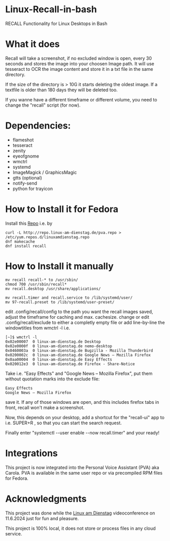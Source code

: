 # Linux-Recall-in-bash

RECALL Functionality for Linux Desktops in Bash 

# What it does

Recall will take a screenshot, if no excluded window is open, every 30 seconds and stores the image into your choosen Image path.
It will use tesseract to OCR the image content and store it in a txt file in the same directory.

If the size of the directory is > 10G it starts deleting the oldest image. 
If a textfile is older than 180 days they will be deleted too.

If you wanne have a different timeframe or different volume, you need to change the "recall" script (for now).

# Dependencies:

- flameshot
- tesseract
- zenity
- eyeofgnome
- wmctrl
- systemd
- ImageMagick / GraphicsMagic
- gtts (optional)
- notify-send
- python for trayicon

# How to Install it for Fedora

Install this [Repo](http://repo.linux-am-dienstag.de/pva.repo) i.e. by 

```
curl -L http://repo.linux-am-dienstag.de/pva.repo > /etc/yum.repos.d/linuxamdienstag.repo
dnf makecache
dnf install recall
```


# How to Install it manually

```
mv recall recall-* to /usr/sbin/
chmod 700 /usr/sbin/recall*
mv recall.desktop /usr/share/applications/
```

```
mv recall.timer and recall.service to /lib/systemd/user/
mv 97-recall.preset to /lib/systemd/user-preset/
```

edit .config/recall/config to the path you want the recall images saved, adjust the timeframe for caching and max. cachesize.
change or edit .config/recall/exclude to either a completly empty file or add line-by-line the windowtitles from wmctrl -l i.e.

```
[~]$ wmctrl -l
0x02e00007  0 linux-am-dienstag.de Desktop
0x02e0000f  0 linux-am-dienstag.de nemo-desktop
0x0460003a  0 linux-am-dienstag.de Bugzilla - Mozilla Thunderbird
0x0200002c  0 linux-am-dienstag.de Google News – Mozilla Firefox
0x0aa00004  0 linux-am-dienstag.de Easy Effects
0x020012e3  0 linux-am-dienstag.de Firefox - Share-Notice
```

Take i.e. "Easy Effects" and "Google News – Mozilla Firefox", put them without quotation marks into the exclude file:

```
Easy Effects
Google News – Mozilla Firefox
```

save it. If any of those windows are open, and this includes firefox tabs in front, recall won't make a screenshot.

Now, this depends on your desktop, add a shortcut for the "recall-ui" app to i.e. SUPER+R , so that you can start the search request.

Finally enter "systemctl --user enable --now recall.timer" and your ready!

# Integrations

This project is now integrated into the Personal Voice Assistant (PVA) aka Carola. PVA is available in the same user repo or via precompiled RPM files for Fedora.


# Acknowledgments

This project was done while the [Linux am Dienstag](https://linux-am-dienstag.de) videoconference on 11.6.2024 just for fun and pleasure. 

This project is 100% local, it does not store or process files in any cloud service.
